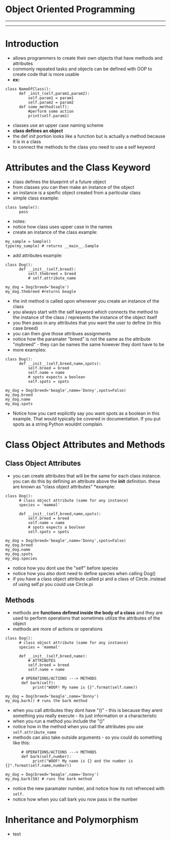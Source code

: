 # Object Oriented Programming 
***
***
# Introduction 
* allows programmers to create their own objects that have methods and attributes
* commonly repeated tasks and objects can be defined with OOP to create code that is more usable
* **ex:**
```
class NameOfClass():
      def _init_(self,param1,param2):
          self.param1 = param1
          self.param2 = param2
      def some_method(self):
          #perform some action
          print(self.param1)
```
* classes use an upper case naming scheme
* **class defines an object** 
* the def _init_ portion looks like a function but is actually a method because it is in a class
* to connect the methods to the class you need to use a self keyword

# Attributes and the Class Keyword
* class defines the blueprint of a future object
* from classes you can then make an instance of the object
* an instance is a speific object created from a particular class
* simple class example:
```
class Sample():
      pass

```
* notes:
* notice how class uses upper case in the names
* create an instance of the class example:
```
my_sample = Sample()
type(my_sample) # returns __main__.Sample
```
* add attributes example:
```
class Dog():
      def __init__(self,breed):
          self.thebreed = breed 
          # self.attribute_name

my_dog = Dog(breed='beagle')
my_dog.thebreed #returns beagle
```
* the init method is called upon whenever you create an instance of the class 
* you always start with the self keyword which connects the method to the instance of the class / represents the instance of the object itself
* you then pass in any attributes that you want the user to define (in this case breed)
* you can then give those attribues assignments
* notice how the paramater "breed" is not the same as the attribute "mybreed" - they can be names the same however they dont have to be
* more examples:
```
class Dog():
      def __init__(self,breed,name,spots):
          self.breed = breed 
          self.name = name
          # spots expects a boolean 
          self.spots = spots 

my_dog = Dog(breed='beagle',name='Donny',spots=False)
my_dog.breed 
my_dog.name
my_dog.spots
```
* Notice how you cant explicitly say you want spots as a boolean in this example. That would typically be covered in documentation. If you put spots as a string Python wouldnt complain.

# Class Object Attributes and Methods
## Class Object Attributes
* you can create attributes that will be the same for each class instance. you can do this by defining an attribute above the __init__ definition. these are known as "class object attributes"
*example:
```
class Dog():
      # class object attribute (same for any instance)
      species = 'mammal'
   
      def __init__(self,breed,name,spots):
          self.breed = breed 
          self.name = name
          # spots expects a boolean 
          self.spots = spots 

my_dog = Dog(breed='beagle',name='Donny',spots=False)
my_dog.breed 
my_dog.name
my_dog.spots
my_dog.species
```
* notice how you dont use the "self" before species
* notice how you also dont need to define species when calling Dog()
* if you have a class object attribute called pi and a class of Circle..instead of using self.pi you could use Circle.pi
## Methods
* methods are **functions defined inside the body of a class** and they are used to perform operations that sometimes utilize the attributes of the object
* methods are more of actions or operations
```
class Dog():
      # class object attribute (same for any instance)
      species = 'mammal'
      
      def __init__(self,breed,name):
          # ATTRIBUTES
          self.breed = breed 
          self.name = name

       # OPERATIONS/ACTIONS ---> METHODS
       def bark(self):
            print("WOOF! My name is {}".format(self.name))

my_dog = Dog(breed='beagle',name='Donny')
my_dog.bark() # runs the bark method
```
* when you call attributes they dont have "()" - this is because they arent something you really execute - its just information or a characteristic 
* when you run a method you include the "()"
* notice how in the method when you call the attributes you use ```self.attribute_name```
* methods can also take outside arguments - so you could do something like this:
```
       # OPERATIONS/ACTIONS ---> METHODS
       def bark(self,number):
            print("WOOF! My name is {} and the number is {}".format(self.name,number))

my_dog = Dog(breed='beagle',name='Donny')
my_dog.bark(50) # runs the bark method
```
* notice the new paramater number, and notice how its not refrenced with ```self.```
* notice how when you call bark you now pass in the number

# Inheritance and Polymorphism
* text